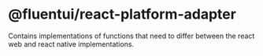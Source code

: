 # @fluentui/react-platform-adapter

Contains implementations of functions that need to differ between the react web and react native implementations.
